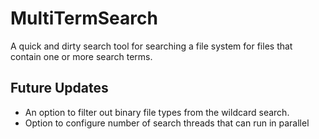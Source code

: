 # MultiTermSearch
A quick and dirty search tool for searching a file system for files that contain one or more search terms.

## Future Updates
- An option to filter out binary file types from the wildcard search.
- Option to configure number of search threads that can run in parallel
